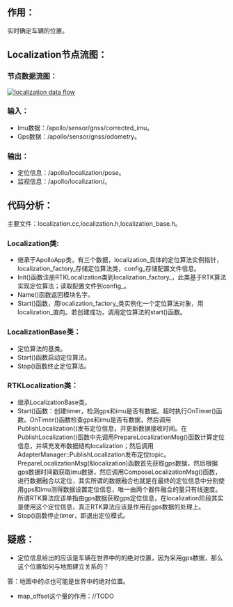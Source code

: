 ## 作用：

实时确定车辆的位置。

## Localization节点流图：

### 节点数据流图：

[![localization data flow](https://github.com/ApolloAuto/apollo/raw/master/docs/howto/modules/images/localization_node_arch.bmp)](https://github.com/ApolloAuto/apollo/blob/master/docs/howto/modules/images/localization_node_arch.bmp)

### 输入：

- Imu数据：/apollo/sensor/gnss/corrected_imu。
- Gps数据：/apollo/sensor/gnss/odometry。

### 输出：

- 定位信息：/apollo/localization/pose。
- 监视信息：/apollo/localization/。

## 代码分析：

主要文件：localization.cc,localization.h,localization_base.h。

### Localization类:

- 继承于ApolloApp类，有三个数据，localization_具体的定位算法实例指针，localization_factory_存储定位算法类，config_存储配置文件信息。
- Init()函数注册RTKLocalization类到localization_factory_，此类基于RTK算法实现定位算法；读取配置文件到config_。
- Name()函数返回模块名字。
- Start()函数，用localization_factory_类实例化一个定位算法对象，用localization_直向。若创建成功，调用定位算法的start()函数。

### LocalizationBase类：

- 定位算法的基类。
- Start()函数启动定位算法。
- Stop()函数终止定位算法。

### RTKLocalization类：

- 继承LocalizationBase类。
- Start()函数：创建timer，检测gps和imu是否有数据。超时执行OnTimer()函数。OnTimer()函数检查gps和imu是否有数据，然后调用PublishLocalization()发布定位信息，并更新数据接收时间。在PublishLocalization()函数中先调用PrepareLocalizationMsg()函数计算定位信息，并填充发布数据结构localization；然后调用AdapterManager::PublishLocalization发布定位topic。PrepareLocalizationMsg(&localization)函数首先获取gps数据，然后根据gps数据时间戳获取imu数据，然后调用ComposeLocalizationMsg()函数，进行数据融合以定位，其实所谓的数据融合也就是在最终的定位信息中分别使用gps和imu测得数据设置定位信息，唯一由两个器件融合的量只有线速度。所谓RTK算法应该单指由gps数据获取gps定位信息，在localization阶段其实是使用这个定位信息，真正RTK算法应该是作用在gps数据的处理上。
- Stop()函数停止timer，即退出定位模式。

## 疑惑：

- 定位信息给出的应该是车辆在世界中的的绝对位置，因为采用gps数据，那么这个位置如何与地图建立关系的？

答：地图中的点也可能是世界中的绝对位置。

- map_offset这个量的作用：//TODO